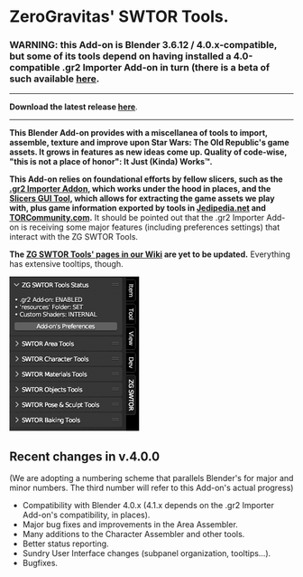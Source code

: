 # ZeroGravitas' SWTOR Tools.

### WARNING: this Add-on is Blender 3.6.12 / 4.0.x-compatible, but some of its tools depend on having installed a 4.0-compatible .gr2 Importer Add-on in turn (there is a beta of such available [here](https://github.com/SWTOR-Slicers/Granny2-Plug-In-Blender-2.8x/releases/tag/v4.0.0-alpha).

---

**Download the latest release [here](https://github.com/SWTOR-Slicers/ZG-SWTOR-Tools/releases/latest)**.

---

**This Blender Add-on provides with a miscellanea of tools to import, assemble, texture and improve upon Star Wars: The Old Republic's game assets. It grows in features as new ideas come up. Quality of code-wise, "this is not a place of honor": It Just (Kinda) Works™.**

**This Add-on relies on foundational efforts by fellow slicers, such as the [.gr2 Importer Addon](https://github.com/SWTOR-Slicers/WikiPedia/wiki/ZG-SWTOR-https://github.com/SWTOR-Slicers/Granny2-Plug-In-Blender-2.8x), which works under the hood in places, and the [Slicers GUI Tool](https://github.com/SWTOR-Slicers/WikiPedia/wiki/ZG-SWTOR-https://github.com/SWTOR-Slicers/Slicers-GUI), which allows for extracting the game assets we play with, plus game information exported by tools in [Jedipedia.net](https://https://swtor.jedipedia.net/en) and [TORCommunity.com](https://torcommunity.com/).** It should be pointed out that the .gr2 Importer Add-on is receiving some major features (including preferences settings) that interact with the ZG SWTOR Tools.


**The [ZG SWTOR Tools' pages in our Wiki](https://github.com/SWTOR-Slicers/WikiPedia/wiki/ZG-SWTOR-Tools-Add-on) are yet to be updated.** Everything has extensive tooltips, though.


<!---
**Check the [ZG SWTOR Tools' pages in our Wiki](https://github.com/SWTOR-Slicers/WikiPedia/wiki/ZG-SWTOR-Tools-Add-on) for installation instructions and each tool's user guide.**
--->


![](README_images/zg_swtor_tools_collapsed.png) 


## Recent changes in v.4.0.0
(We are adopting a numbering scheme that parallels Blender's for major and minor numbers. The third number will refer to this Add-on's actual progress)

* Compatibility with Blender 4.0.x (4.1.x depends on the .gr2 Importer Add-on's compatibility, in places).
* Major bug fixes and improvements in the Area Assembler.
* Many additions to the Character Assembler and other tools.
* Better status reporting.
* Sundry User Interface changes (subpanel organization, tooltips…).
* Bugfixes.